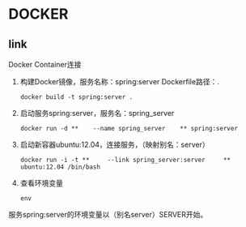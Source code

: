 #	DOCKER

##	link

Docker Container连接

1.	构建Docker镜像，服务名称：spring:server 	Dockerfile路径：.

		docker build -t spring:server .

2.	启动服务spring:server，服务名：spring_server

		docker run -d **	--name spring_server 	** spring:server

3.	启动新容器ubuntu:12.04，连接服务，（映射别名：server）

		docker run -i -t **		--link spring_server:server 	** ubuntu:12.04 /bin/bash

4.	查看环境变量

		env

服务spring:server的环境变量以（别名server）SERVER开始。

